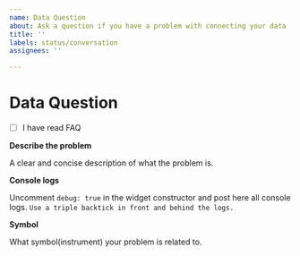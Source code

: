 ```yaml
---
name: Data Question
about: Ask a question if you have a problem with connecting your data
title: ''
labels: status/conversation
assignees: ''

---
```


# Data Question

<!-- PLEASE MAKE SURE THAT YOU HAVE READ FAQ -->
<!-- https://github.com/tradingview/charting_library/wiki/Frequently-Asked-Questions -->

- [ ] I have read FAQ <!-- replace the space in the brackets with `x` -->

**Describe the problem**

A clear and concise description of what the problem is.

**Console logs**

Uncomment `debug: true` in the widget constructor and post here all console logs. ```Use a triple backtick in front and behind the logs.```

**Symbol**

What symbol(instrument) your problem is related to.
